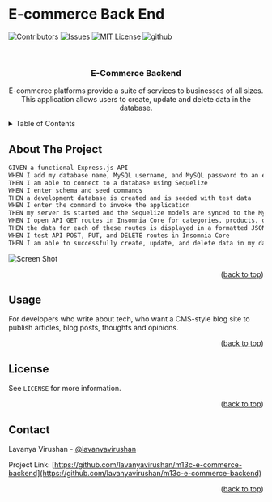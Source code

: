 # E-commerce Back End

<a name="readme-top"></a>

<!-- PROJECT SHIELDS -->

[![Contributors][contributors-shield]][contributors-url]
[![Issues][issues-shield]][issues-url]
[![MIT License][license-shield]][license-url]
[![github][github-shield]][github-url]

<!-- PROJECT LOGO -->
<br />
<div align="center">
  <a href="https://github.com/lavanyavirushan/m13c-e-commerce-backend"></a>
<h3 align="center">E-Commerce Backend</h3>

  <p align="center">
E-commerce platforms provide a suite of services to businesses of all sizes. This application allows users to create, update and delete data in the database.

  </p>
</div>

<!-- TABLE OF CONTENTS -->
<details>
  <summary>Table of Contents</summary>
  <ol>
    <li>
      <a href="#about-the-project">About The Project</a>
    </li>
    <li><a href="#usage">Usage</a></li>
    <li><a href="#license">License</a></li>
    <li><a href="#contact">Contact</a></li>
  </ol>
</details>

<!-- ABOUT THE PROJECT -->

## About The Project

```md
GIVEN a functional Express.js API
WHEN I add my database name, MySQL username, and MySQL password to an environment variable file
THEN I am able to connect to a database using Sequelize
WHEN I enter schema and seed commands
THEN a development database is created and is seeded with test data
WHEN I enter the command to invoke the application
THEN my server is started and the Sequelize models are synced to the MySQL database
WHEN I open API GET routes in Insomnia Core for categories, products, or tags
THEN the data for each of these routes is displayed in a formatted JSON
WHEN I test API POST, PUT, and DELETE routes in Insomnia Core
THEN I am able to successfully create, update, and delete data in my database
```

![Screen Shot](./video/m13c-e-commerce-backend.gif)

<p align="right">(<a href="#readme-top">back to top</a>)</p>

<!-- USAGE EXAMPLES -->

## Usage

For developers who write about tech, who want a CMS-style blog site to publish articles, blog posts, thoughts and opinions.

<p align="right">(<a href="#readme-top">back to top</a>)</p>

<!-- LICENSE -->

## License

See `LICENSE` for more information.

<p align="right">(<a href="#readme-top">back to top</a>)</p>

<!-- CONTACT -->

## Contact

Lavanya Virushan - [@lavanyavirushan](https://github.com/lavanyavirushan)

Project Link: [https://github.com/lavanyavirushan/m13c-e-commerce-backend](https://github.com/lavanyavirushan/m13c-e-commerce-backend)

<p align="right">(<a href="#readme-top">back to top</a>)</p>

<!-- MARKDOWN LINKS & IMAGES -->

[contributors-shield]: https://img.shields.io/github/contributors/lavanyavirushan/m13c-e-commerce-backend.svg?style=for-the-badge
[contributors-url]: https://github.com/lavanyavirushan/m13c-e-commerce-backend/graphs/contributors
[issues-shield]: https://img.shields.io/github/issues/lavanyavirushan/m13c-e-commerce-backend?style=for-the-badge
[issues-url]: https://github.com/lavanyavirushan/m13c-e-commerce-backend/issues
[license-shield]: https://img.shields.io/github/license/lavanyavirushan/m13c-e-commerce-backend.svg?style=for-the-badge
[license-url]: https://github.com/lavanyavirushan/m13c-e-commerce-backend/blob/main/LICENSE
[github-shield]: https://img.shields.io/badge/-github-black.svg?style=for-the-badge&logo=github&colorB=555
[github-url]: https://github.com/lavanyavirushan/m13c-e-commerce-backend
